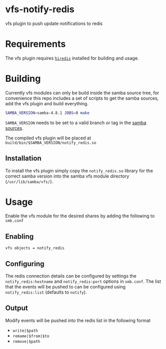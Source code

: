 # vfs-notify-redis

vfs plugin to push update notifications to redis 

# Requirements

The vfs plugin requires [`hiredis`](https://github.com/redis/hiredis) installed for building and usage.

# Building

Currently vfs modules can only be build inside the samba source tree, for convenience
this repo includes a set of scripts to get the samba sources, add the vfs plugin and build everything.

```bash
SAMBA_VERSION=samba-4.8.1 JOBS=8 make
``` 

`SAMBA_VERSION` needs to be set to a valid branch or tag in the [samba sources](http://github.com/samba-team/samba/).

The compiled vfs plugin will be placed at `build/bin/$SAMBA_VERSION/notify_redis.so`

## Installation

To install the vfs plugin simply copy the `notify_redis.so` library for the correct samba version into the samba vfs module directory (`/usr/lib/samba/vfs/`).

# Usage

Enable the vfs module for the desired shares by adding the following to `smb.conf`

## Enabling

```
vfs objects = notify_redis
```

## Configuring

The redis connection details can be configured by settings the `notify_redis:hostname` and `notify_redis:port` options in `smb.conf`.
The list that the events will be pushed to can be configured using `notify_redis:list` (defaults to `notify`).

## Output

Modify events will be pushed into the redis list in the following format

- `write|$path`
- `remame|$from|$to`
- `remove|$path`